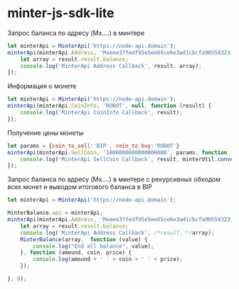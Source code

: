 # minter-js-sdk-lite


Запрос баланса по адресу (Mx....) в минтере
```javascript
let minterApi = MinterApi('https://node-api.domain');
minterApi(minterApi.Address, 'Mxeee37fedf95e5ee65ce6e3ad1cbcfa9055932311', null, function (result) {
    let array = result.result.balance;
    console.log('MinterApi Address Callback', result, array);
});
```

Информация о монете
```javascript
let minterApi = MinterApi('https://node-api.domain');
minterApi(minterApi.CoinInfo, 'ROBOT', null, function (result) {
    console.log('MinterApi CoinInfo Callback', result);
});
```

Получение цены монеты
```javascript
let params = {coin_to_sell:'BIP', coin_to_buy:'ROBOT'}
minterApi(minterApi.SellCoin, '1000000000000000000', params, function (result) {
    console.log('MinterApi SellCoin Callback', result, minterUtil.convertFromPip(result.result.will_get));
});
```

Запрос баланса по адресу (Mx....) в минтере с рекурсивных обходом всех монет и выводом итогового баланса в BIP
```javascript
let minterApi = MinterApi('https://node-api.domain'); 

MinterBalance.api = minterApi;
minterApi(minterApi.Address, 'Mxeee37fedf95e5ee65ce6e3ad1cbcfa9055932311', null, function (result) {
    let array = result.result.balance;
    console.log('MinterApi Address Callback', /*result, */array);
    MinterBalance(array,  function (value) {
        console.log("End all balance", value);
    }, function (amound, coin, price) {
        console.log(amound + ' ' + coin + ' ' + price);
    });

}, 0);
```

